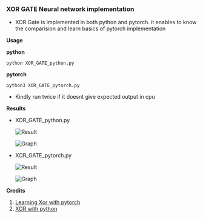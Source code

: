 ### XOR GATE Neural network implementation

- XOR Gate is implemented in both python and pytorch. it enables to know the comparision and learn basics of pytorch implementation

**Usage**

**python**

``` python XOR_GATE_python.py ```

**pytorch**

``` python3 XOR_GATE_pytorch.py ```

- Kindly run twice if it doesnt give expected output in cpu

**Results**

- XOR_GATE_python.py

    ![Result](./assets/xor_python_result.png)

    ![Graph](./assets/xorgatepython.png)

- XOR_GATE_pytorch.py

    ![Result](./assets/xor_pytorch_result.png)

    ![Graph](./assets/xorgatepytorch.png)


**Credits**
1. [Learning Xor with pytorch](https://medium.com/mlearning-ai/learning-xor-with-pytorch-c1c11d67ba8e)
2. [XOR with python](https://github.com/jopperking/Three-input-XOR-Gate-using-Machine-Learning/blob/ecc7847e96edadba3919e3df27932aa87ac69371/Three-input%20XOR%20gate.py)
